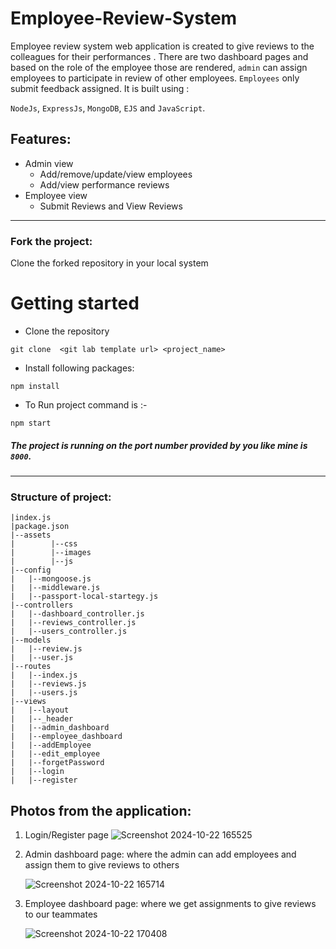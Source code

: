 # Employee-Review-System
Employee review system web application is created to give reviews to the colleagues for their performances . 
There are two dashboard pages and based on the role of the employee those are rendered, `admin` can assign employees 
to participate in review of other employees. `Employees` only submit feedback assigned.
It is built using :

`NodeJs`, `ExpressJs`, `MongoDB`, `EJS` and `JavaScript`.

## Features:
+ Admin view 
  + Add/remove/update/view employees
  + Add/view performance reviews
+ Employee view
   + Submit Reviews and View Reviews
***
### Fork the project:
Clone the forked repository in your local system
# Getting started
- Clone the repository
```
git clone  <git lab template url> <project_name>
```
- Install following packages:

```
npm install
```
 - To Run project command is :-
 
```
npm start
```
##### The project is running on the port number  provided by you like mine is `8000`.
***
### Structure of project:
```
|index.js
|package.json
|--assets
|        |--css
|        |--images
|        |--js
|--config
|   |--mongoose.js
|   |--middleware.js
|   |--passport-local-startegy.js
|--controllers
|   |--dashboard_controller.js
|   |--reviews_controller.js
|   |--users_controller.js
|--models
|   |--review.js
|   |--user.js
|--routes
|   |--index.js
|   |--reviews.js
|   |--users.js
|--views
|   |--layout
|   |--_header
|   |--admin_dashboard
|   |--employee_dashboard
|   |--addEmployee
|   |--edit_employee
|   |--forgetPassword
|   |--login
|   |--register
```
## Photos from the application:
1. Login/Register page
   ![Screenshot 2024-10-22 165525](https://github.com/user-attachments/assets/89e978f2-00c7-468d-8094-cc947a3bb4a0)

2. Admin dashboard page: where the admin can add employees and assign them to give reviews to others

   ![Screenshot 2024-10-22 165714](https://github.com/user-attachments/assets/31a12ad5-2b8f-4688-92df-93371507575a)

3. Employee dashboard page: where we get assignments to give reviews to our teammates

   ![Screenshot 2024-10-22 170408](https://github.com/user-attachments/assets/b90f95ee-26ff-4e61-93c6-7f782760ba0d)


   



